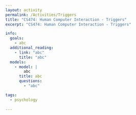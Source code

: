 ```yaml
---
layout: activity
permalink: /Activities/Triggers
title: "CS474: Human Computer Interaction - Triggers"
excerpt: "CS474: Human Computer Interaction - Triggers"

info: 
  goals: 
    - abc
  additional_reading:
    - link: "abc"
      title: "abc"      
  models:
    - model: |
        abc
      title: abc
      questions:
        - "abc"

tags:
  - psychology
  
---
```

